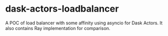 # dask-actors-loadbalancer
A POC of load balancer with some affinity using asyncio for Dask Actors. It also contains Ray implementation for comparison.
